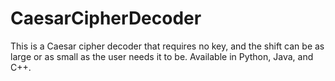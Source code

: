 # CaesarCipherDecoder
This is a Caesar cipher decoder that requires no key, and the shift can be as large or as small as the user needs it to be.
Available in Python, Java, and C++.
